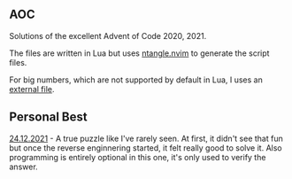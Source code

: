 AOC
---

Solutions of the excellent Advent of Code 2020, 2021.

The files are written in Lua but uses [ntangle.nvim](https://github.com/jbyuki/ntangle.nvim) to generate the script files.

For big numbers, which  are not supported by default in Lua, I uses an [external file](https://github.com/ennorehling/euler/blob/master/BigNum.lua).

Personal Best
-------------

[24.12.2021](https://adventofcode.com/2021/day/24) - A true puzzle like I've rarely seen. At first, it didn't see that fun but once the reverse enginnering started, it felt really good to solve it. Also programming is entirely optional in this one, it's only used to verify the answer.
